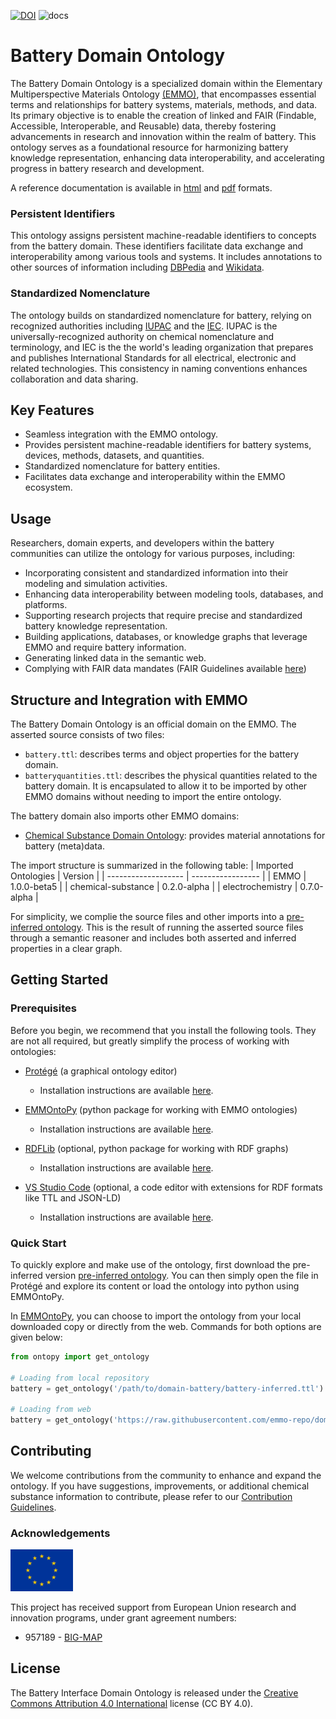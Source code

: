 [![DOI](https://zenodo.org/badge/570454101.svg)](https://zenodo.org/badge/latestdoi/570454101)
![docs](https://github.com/emmo-repo/domain-battery/actions/workflows/doc.yml/badge.svg)


<!-- markdownlint-disable MD033 -->

# Battery Domain Ontology

<!-- [![CI tests](https://github.com/emmo-repo/domain-battery/workflows/CI%20tests/badge.svg)](https://github.com/emmo-repo/domain-battery/actions/) -->

The Battery Domain Ontology is a specialized domain within the Elementary Multiperspective Materials Ontology [(EMMO)][1], that encompasses essential terms and relationships for battery systems, materials, methods, and data. Its primary objective is to enable the creation of linked and FAIR (Findable, Accessible, Interoperable, and Reusable) data, thereby fostering advancements in research and innovation within the realm of battery. This ontology serves as a foundational resource for harmonizing battery knowledge representation, enhancing data interoperability, and accelerating progress in battery research and development.

A reference documentation is available in [html](https://emmo-repo.github.io/domain-battery/index.html) and [pdf](https://emmo-repo.github.io/domain-battery/battery.pdf) formats.

### Persistent Identifiers

This ontology assigns persistent machine-readable identifiers to concepts from the battery domain. These identifiers facilitate data exchange and interoperability among various tools and systems. It includes annotations to other sources of information including [DBPedia](https://www.dbpedia.org/) and [Wikidata](https://www.wikidata.org/). 

### Standardized Nomenclature

The ontology builds on standardized nomenclature for battery, relying on recognized authorities including [IUPAC](https://iupac.org/what-we-do/nomenclature/) and the [IEC](https://www.electropedia.org/). IUPAC is the universally-recognized authority on chemical nomenclature and terminology, and IEC is the the world's leading organization that prepares and publishes International Standards for all electrical, electronic and related technologies. This consistency in naming conventions enhances collaboration and data sharing.

## Key Features

- Seamless integration with the EMMO ontology.
- Provides persistent machine-readable identifiers for battery systems, devices, methods, datasets, and quantities.
- Standardized nomenclature for battery entities.
- Facilitates data exchange and interoperability within the EMMO ecosystem.

## Usage

Researchers, domain experts, and developers within the battery communities can utilize the ontology for various purposes, including:

- Incorporating consistent and standardized information into their modeling and simulation activities.
- Enhancing data interoperability between modeling tools, databases, and platforms.
- Supporting research projects that require precise and standardized battery knowledge representation.
- Building applications, databases, or knowledge graphs that leverage EMMO and require battery information.
- Generating linked data in the semantic web.
- Complying with FAIR data mandates (FAIR Guidelines available [here](FAIR.md))

## Structure and Integration with EMMO

The Battery Domain Ontology is an official domain on the EMMO. The asserted source consists of two files:
- `battery.ttl`: describes terms and object properties for the battery domain.
- `batteryquantities.ttl`: describes the physical quantities related to the battery domain. It is encapsulated to allow it to be imported by other EMMO domains without needing to import the entire ontology.

The battery domain also imports other EMMO domains:
- [Chemical Substance Domain Ontology](https://github.com/emmo-repo/domain-chemical-substance): provides material annotations for battery (meta)data.

The import structure is summarized in the following table:
| Imported Ontologies | Version           |
| ------------------- | ----------------- |
| EMMO                | 1.0.0-beta5       |
| chemical-substance  | 0.2.0-alpha       |
| electrochemistry    | 0.7.0-alpha       |

For simplicity, we complie the source files and other imports into a [pre-inferred ontology](inferred_version/battery-inferred.ttl). This is the result of running the asserted source files through a semantic reasoner and includes both asserted and inferred properties in a clear graph. 

## Getting Started

### Prerequisites

Before you begin, we recommend that you install the following tools. They are not all required, but greatly simplify the process of working with ontologies:

- [Protégé](https://protege.stanford.edu/) (a graphical ontology editor)
  - Installation instructions are available [here](https://protege.stanford.edu/software.php#desktop-protege).

- [EMMOntoPy](https://github.com/emmo-repo/EMMOntoPy) (python package for working with EMMO ontologies)
  - Installation instructions are available [here](https://github.com/emmo-repo/EMMOntoPy#installation).

- [RDFLib](https://rdflib.readthedocs.io/en/stable/) (optional, python package for working with RDF graphs)
  - Installation instructions are available [here](https://rdflib.readthedocs.io/en/stable/gettingstarted.html).

- [VS Studio Code](https://code.visualstudio.com/) (optional, a code editor with extensions for RDF formats like TTL and JSON-LD)
  - Installation instructions are available [here](https://code.visualstudio.com/download).

### Quick Start

To quickly explore and make use of the ontology, first download the pre-inferred version [pre-inferred ontology](inferred_version/battery-inferred.ttl). You can then simply open the file in Protégé and explore its content or load the ontology into python using EMMOntoPy.

In [EMMOntoPy](https://github.com/emmo-repo/EMMOntoPy), you can choose to import the ontology from your local downloaded copy or directly from the web. Commands for both options are given below:

```python
from ontopy import get_ontology

# Loading from local repository
battery = get_ontology('/path/to/domain-battery/battery-inferred.ttl').load(url_from_catalog=True)

# Loading from web
battery = get_ontology('https://raw.githubusercontent.com/emmo-repo/domain-battery/master/inferred_version/battery-inferred.ttl').load()
```

## Contributing

We welcome contributions from the community to enhance and expand the ontology. If you have suggestions, improvements, or additional chemical substance information to contribute, please refer to our [Contribution Guidelines](CONTRIBUTING.md).

### Acknowledgements

<img src="docs/assets/images/flag_of_europe.png" alt="EU-Flag" width="100">

This project has received support from European Union research and innovation programs, under grant agreement numbers:

* 957189 - [BIG-MAP](http://www.big-map.eu/) 

## License

The Battery Interface Domain Ontology is released under the [Creative Commons Attribution 4.0 International](https://creativecommons.org/licenses/by/4.0/legalcode) license (CC BY 4.0).

[1]: https://github.com/emmo-repo/EMMO
[2]: https://www.big-map.eu
